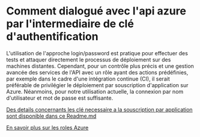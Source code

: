 # Comment dialogué avec l'api azure par l'intermediaire de clé d'authentification

L'utilisation de l'approche login/password est pratique pour effectuer des tests et attaquer directement le processus de déploiement sur des machines distantes. Cependant, pour un contrôle plus précis et une gestion avancée des services de l'API avec un rôle ayant des actions prédéfinies, par exemple dans le cadre d'une intégration continue (CI), il serait préférable de privilégier le déploiement par souscription d'application sur Azure. Néanmoins, pour notre utilisation actuelle, la connexion par nom d'utilisateur et mot de passe est suffisante.

[Des details concernants les clé necessaire a la souscription par application sont disponible dans ce Readme.md](https://github.com/Maissacrement/azureDeploy)

[En savoir plus sur les roles Azure](https://learn.microsoft.com/fr-fr/azure/role-based-access-control/built-in-roles)
